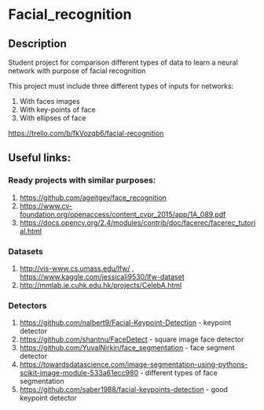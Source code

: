 # Facial_recognition
## Description
Student project for comparison different types of data to learn a neural network with purpose of facial recognition

This project must include three different types of inputs for networks:
1) With faces images
2) With key-points of face
3) With ellipses of face

https://trello.com/b/fkVozqb6/facial-recognition

## Useful links:
### Ready projects with similar purposes:
1) https://github.com/ageitgey/face_recognition
2) https://www.cv-foundation.org/openaccess/content_cvpr_2015/app/1A_089.pdf
3) https://docs.opencv.org/2.4/modules/contrib/doc/facerec/facerec_tutorial.html

### Datasets
1) http://vis-www.cs.umass.edu/lfw/ , https://www.kaggle.com/jessicali9530/lfw-dataset
2) http://mmlab.ie.cuhk.edu.hk/projects/CelebA.html

### Detectors
1) https://github.com/nalbert9/Facial-Keypoint-Detection - keypoint detector
2) https://github.com/shantnu/FaceDetect - square image face detector
3) https://github.com/YuvalNirkin/face_segmentation - face segment detector
4) https://towardsdatascience.com/image-segmentation-using-pythons-scikit-image-module-533a61ecc980 - different types of face segmentation
5) https://github.com/saber1988/facial-keypoints-detection - good keypoint detector
